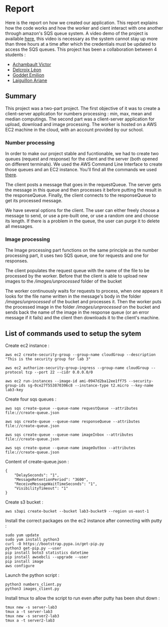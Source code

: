 # Report
Here is the report on how we created our application. This report explains how the code works and how the worker and cient interact with one another through amazon's SQS queue system.
A video demo of the project is available [here](resources/code_demo.mp4), this video is necessary as the system cannot stay up more than three hours at a time after which the credentials must be updated to access the SQS queues.
This project has been a collaboration between 4 students : 
- [Achambault Victor](https://github.com/ViviLeVivif)
- [Delcroix Léon](https://github.com/ComteHerrapait)
- [Goddet Emilion](https://github.com/Emilip)
- [Laiguillon Ariane](https://github.com/AriTortue)
	
## Summary
This project was a two-part project. The first objective of it was to create a client-server application for numbers processing : min, max, mean and median computings. The second part was a client-server application for upload, download and image processing. The worker is hosted on a AWS EC2 machine in the cloud, with an account provided by our school.

### Number processing
In order to make our project stable and fucntionable, we had to create two queues (request and response) for the client and the server (both opened on different terminals). We used the AWS Command Line Interface to create those queues and an EC2 instance. You'll find all the commands we used [there].

The client posts a message that goes in the requestQueue. The server gets the message in this queue and then processes it before putting the result in the responseQueue. Finally, the client connects to the responseQueue to get its processed message.

We have several options for the client. The user can either freely choose a message to send, or use a pre-built one, or use a random one and choose its length. If there is a problem in the queue, the user can purge it to delete all messages.

### Image processing
The Image processing part functions on the same principle as the number processing part, it uses two SQS queue, one for requests and one for responses. 

The client populates the request queue with the name of the file to be processed by the worker. Before that the client is able to upload new images to the */images/unprocessed* folder of the bucket

The worker continuously waits for requests to process, when one appears it looks for the file name written in the message's body in the folder */images/unprocessed* of the bucket and processes it. Then the worker puts the processed image in the folder */images/unprocessed* on the bucket and sends back the name of the image in the response queue (or an error message if it fails) and the client then downloads it to the client's machine.

[there]: https://github.com/ComteHerrapait/cloud-lab3/#List-of-commands-used-to-setup-the-sytem

## List of commands used to setup the sytem

Create ec2 instance :

	aws ec2 create-security-group --group-name cloudGroup --description "This is the security group for lab 3"

	aws ec2 authorize-security-group-ingress --group-name cloudGroup --protocol tcp --port 22 --cidr 0.0.0.0/0

	aws ec2 run-instances --image-id ami-0947d2ba12ee1ff75 --security-group-ids sg-0ce27f553870306c8 --instance-type t2.micro --key-name lab3-key

Create four sqs queues :

	aws sqs create-queue --queue-name requestQueue --attributes file://create-queue.json

	aws sqs create-queue --queue-name responseQueue --attributes file://create-queue.json
	
	aws sqs create-queue --queue-name imageInbox --attributes file://create-queue.json
	
	aws sqs create-queue --queue-name imageOutbox --attributes file://create-queue.json

Content of create-queue.json :
	
	{
  		"DelaySeconds": "1",
  		"MessageRetentionPeriod": "3600",
  		"ReceiveMessageWaitTimeSeconds": "1",
  		"VisibilityTimeout": "1"
	}
	
Create s3 bucket :

	aws s3api create-bucket --bucket lab3-bucket9 --region us-east-1

Install the correct packages on the ec2 instance after connecting with putty :

	sudo yum update
	sudo yum install python3
	curl -O https://bootstrap.pypa.io/get-pip.py
   	python3 get-pip.py --user
	pip install boto3 statistics datetime
	pip install awsebcli --upgrade --user
	pip install image
	aws configure

Launch the python script :

	python3 numbers_client.py
	python3 images_client.py

Install tmux to allow the script to run even after putty has been shut down :

	tmux new -s server-lab3
	tmux a -t server-lab3
	tmux new -s server2-lab3
	tmux a -t server2-lab3
